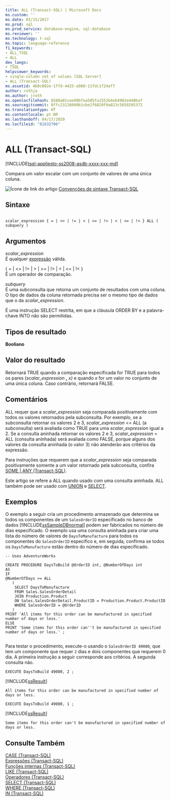 ```yaml
---
title: ALL (Transact-SQL) | Microsoft Docs
ms.custom: ''
ms.date: 03/15/2017
ms.prod: sql
ms.prod_service: database-engine, sql-database
ms.reviewer: ''
ms.technology: t-sql
ms.topic: language-reference
f1_keywords:
- ALL_TSQL
- ALL
dev_langs:
- TSQL
helpviewer_keywords:
- single-column set of values [SQL Server]
- ALL (Transact-SQL)
ms.assetid: 4b0c002e-1ffd-4425-a980-11fdc1f24af7
author: rothja
ms.author: jroth
ms.openlocfilehash: 6588a01cee99bfea505fa1552b4eb4982e448baf
ms.sourcegitcommit: 8ffc23126609b1cbe2f6820f9a823c5850205372
ms.translationtype: HT
ms.contentlocale: pt-BR
ms.lasthandoff: 04/17/2020
ms.locfileid: "81632706"
---
```

# <a name="all-transact-sql"></a>ALL (Transact-SQL)
[!INCLUDE[tsql-appliesto-ss2008-asdb-xxxx-xxx-md](../../includes/tsql-appliesto-ss2008-asdb-xxxx-xxx-md.md)]

  Compara um valor escalar com um conjunto de valores de uma única coluna.  
  
 ![Ícone de link do artigo](../../database-engine/configure-windows/media/topic-link.gif "Ícone de link do artigo") [Convenções de sintaxe Transact-SQL](../../t-sql/language-elements/transact-sql-syntax-conventions-transact-sql.md)  
  
## <a name="syntax"></a>Sintaxe  
  
```syntaxsql
  
scalar_expression { = | <> | != | > | >= | !> | < | <= | !< } ALL ( subquery )  
```  
  
## <a name="arguments"></a>Argumentos  
 *scalar_expression*  
 É qualquer [expressão](../../t-sql/language-elements/expressions-transact-sql.md) válida.  
  
 { = | <> | != | > | >= | !> | < | <= | !< }  
 É um operador de comparação.  
  
 *subquery*  
 É uma subconsulta que retorna um conjunto de resultados com uma coluna. O tipo de dados da coluna retornada precisa ser o mesmo tipo de dados que o da *scalar_expression*.  
  
 É uma instrução SELECT restrita, em que a cláusula ORDER BY e a palavra-chave INTO não são permitidas.  
  
## <a name="result-types"></a>Tipos de resultado  
 **Booliano**  
  
## <a name="result-value"></a>Valor do resultado  
 Retornará TRUE quando a comparação especificada for TRUE para todos os pares (_scalar_expression_ **,** _x)_ e quando *x* for um valor no conjunto de uma única coluna. Caso contrário, retornará FALSE.  
  
## <a name="remarks"></a>Comentários  
 ALL requer que a *scalar_expression* seja comparada positivamente com todos os valores retornados pela subconsulta. Por exemplo, se a subconsulta retornar os valores 2 e 3, *scalar_expression* <= ALL (a subconsulta) será avaliada como TRUE para uma *scalar_expression* igual a 2. Se a consulta aninhada retornar os valores 2 e 3, *scalar_expression* = ALL (consulta aninhada) será avaliada como FALSE, porque alguns dos valores da consulta aninhada (o valor 3) não atenderão aos critérios da expressão.  
  
 Para instruções que requerem que a *scalar_expression* seja comparada positivamente somente a um valor retornado pela subconsulta, confira [SOME &#124; ANY &#40;Transact-SQL&#41;](../../t-sql/language-elements/some-any-transact-sql.md).  
  
 Este artigo se refere a ALL quando usado com uma consulta aninhada. ALL também pode ser usado com [UNION](../../t-sql/language-elements/set-operators-union-transact-sql.md) e [SELECT](../../t-sql/queries/select-transact-sql.md).  
  
## <a name="examples"></a>Exemplos  
 O exemplo a seguir cria um procedimento armazenado que determina se todos os componentes de um `SalesOrderID` especificado no banco de dados [!INCLUDE[ssSampleDBnormal](../../includes/sssampledbnormal-md.md)] podem ser fabricados no número de dias especificado. O exemplo usa uma consulta aninhada para criar uma lista do número de valores de `DaysToManufacture` para todos os componentes do `SalesOrderID` específico e, em seguida, confirma se todos os `DaysToManufacture` estão dentro do número de dias especificado.  
  
```  
-- Uses AdventureWorks  
  
CREATE PROCEDURE DaysToBuild @OrderID int, @NumberOfDays int  
AS  
IF   
@NumberOfDays >= ALL  
   (  
    SELECT DaysToManufacture  
    FROM Sales.SalesOrderDetail  
    JOIN Production.Product   
    ON Sales.SalesOrderDetail.ProductID = Production.Product.ProductID   
    WHERE SalesOrderID = @OrderID  
   )  
PRINT 'All items for this order can be manufactured in specified number of days or less.'  
ELSE   
PRINT 'Some items for this order can''t be manufactured in specified number of days or less.' ;  
  
```  
  
 Para testar o procedimento, execute-o usando o `SalesOrderID 49080`, que tem um componente que requer `2` dias e dois componentes que requerem 0 dia. A primeira instrução a seguir corresponde aos critérios. A segunda consulta não.  
  
```  
EXECUTE DaysToBuild 49080, 2 ;  
```  
  
 [!INCLUDE[ssResult](../../includes/ssresult-md.md)]  
  
 `All items for this order can be manufactured in specified number of days or less.`  
  
```  
EXECUTE DaysToBuild 49080, 1 ;  
```  
  
 [!INCLUDE[ssResult](../../includes/ssresult-md.md)]  
  
 `Some items for this order can't be manufactured in specified number of days or less.`  
  
## <a name="see-also"></a>Consulte Também  
 [CASE &#40;Transact-SQL&#41;](../../t-sql/language-elements/case-transact-sql.md)   
 [Expressões &#40;Transact-SQL&#41;](../../t-sql/language-elements/expressions-transact-sql.md)   
 [Funções internas &#40;Transact-SQL&#41;](~/t-sql/functions/functions.md)   
 [LIKE &#40;Transact-SQL&#41;](../../t-sql/language-elements/like-transact-sql.md)   
 [Operadores &#40;Transact-SQL&#41;](../../t-sql/language-elements/operators-transact-sql.md)   
 [SELECT &#40;Transact-SQL&#41;](../../t-sql/queries/select-transact-sql.md)   
 [WHERE &#40;Transact-SQL&#41;](../../t-sql/queries/where-transact-sql.md)   
 [IN &#40;Transact-SQL&#41;](../../t-sql/language-elements/in-transact-sql.md)  
  
